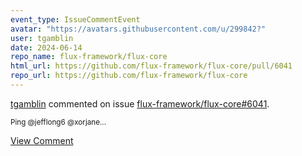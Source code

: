 ```yaml
---
event_type: IssueCommentEvent
avatar: "https://avatars.githubusercontent.com/u/299842?"
user: tgamblin
date: 2024-06-14
repo_name: flux-framework/flux-core
html_url: https://github.com/flux-framework/flux-core/pull/6041
repo_url: https://github.com/flux-framework/flux-core
---
```


<a href='https://github.com/tgamblin' target='_blank'>tgamblin</a> commented on issue <a href='https://github.com/flux-framework/flux-core/pull/6041' target='_blank'>flux-framework/flux-core#6041</a>.

<small>Ping @jefflong6 @xorjane...</small>

<a href='https://github.com/flux-framework/flux-core/pull/6041' target='_blank'>View Comment</a>